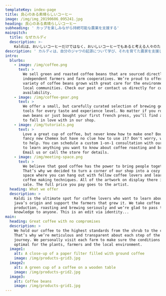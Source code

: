 ```yaml
---
templateKey: index-page
title: 良心のある素晴らしいコーヒー
image: /img/img_20190606_095241.jpg
heading: 良心のある素晴らしいコーヒー
subheading: ' カップを楽しみながら持続可能な農業を支援する'
mainpitch:
  title: なぜカルディ
  description: >-
    Kaldiは、おいしいコーヒーだけではなく、おいしいコーヒーでもあると考える人々のためのコーヒーショップです。私たちはすべての豆を小規模の持続可能な農家から直接調達し、利益の一部が彼らの地域社会に確実に再投資されるようにします。
description: ' カルディは、自分のジャワの起源について学び、それを育てた農家を支援したいコーヒー愛好家のための究極のスポットです。私たちはコーヒーの製造、焙煎、醸造を真剣に受け止めており、その知識を誰にでも伝えていただけることをうれしく思います'
intro:
  blurbs:
    - image: /img/coffee.png
      text: >
        We sell green and roasted coffee beans that are sourced directly from
        independent farmers and farm cooperatives. We’re proud to offer a
        variety of coffee beans grown with great care for the environment and
        local communities. Check our post or contact us directly for current
        availability.
    - image: /img/coffee-gear.png
      text: >
        We offer a small, but carefully curated selection of brewing gear and
        tools for every taste and experience level. No matter if you roast your
        own beans or just bought your first french press, you’ll find a gadget
        to fall in love with in our shop.
    - image: /img/tutorials.png
      text: >
        Love a great cup of coffee, but never knew how to make one? Bought a
        fancy new Chemex but have no clue how to use it? Don't worry, we’re here
        to help. You can schedule a custom 1-on-1 consultation with our baristas
        to learn anything you want to know about coffee roasting and brewing.
        Email us or call the store for details.
    - image: /img/meeting-space.png
      text: >
        We believe that good coffee has the power to bring people together.
        That’s why we decided to turn a corner of our shop into a cozy meeting
        space where you can hang out with fellow coffee lovers and learn about
        coffee making techniques. All of the artwork on display there is for
        sale. The full price you pay goes to the artist.
  heading: What we offer
  description: >
    Kaldi is the ultimate spot for coffee lovers who want to learn about their
    java’s origin and support the farmers that grew it. We take coffee
    production, roasting and brewing seriously and we’re glad to pass that
    knowledge to anyone. This is an edit via identity...
main:
  heading: Great coffee with no compromises
  description: >
    We hold our coffee to the highest standards from the shrub to the cup.
    That’s why we’re meticulous and transparent about each step of the coffee’s
    journey. We personally visit each farm to make sure the conditions are
    optimal for the plants, farmers and the local environment.
  image1:
    alt: A close-up of a paper filter filled with ground coffee
    image: /img/products-grid3.jpg
  image2:
    alt: A green cup of a coffee on a wooden table
    image: /img/products-grid2.jpg
  image3:
    alt: Coffee beans
    image: /img/products-grid1.jpg
---
```


